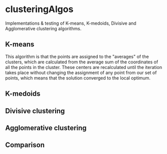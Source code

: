# clusteringAlgos

Implementations & testing of K-means, K-medoids, Divisive and Agglomerative clustering algorithms.

## K-means

This algorithm is that the points are assigned to the "averages" of the clusters, which are calculated from the average sum of the coordinates of all the points in the cluster. These centers are recalculated until the iteration takes place without changing the assignment of any point from our set of points, which means that the solution converged to the local optimum. 


## K-medoids


## Divisive clustering



## Agglomerative clustering


## Comparison
